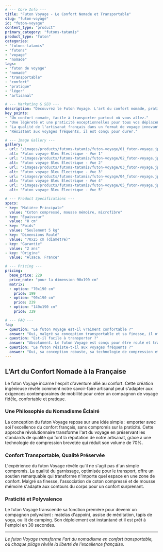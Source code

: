 ```yaml
---
# --- Core Info ---
title: "Futon Voyage - Le Confort Nomade et Transportable"
slug: "futon-voyage"
id: "futon-voyage"
content_type: "product"
primary_category: "futons-tatamis"
product_type: "futon"
categories:
- "futons-tatamis"
- "futons"
- "voyage"
- "nomade"
tags:
- "futon de voyage"
- "nomade"
- "transportable"
- "confort"
- "pratique"
- "léger"
- "artisanal"

# --- Marketing & SEO ---
description: "Découvrez le Futon Voyage. L'art du confort nomade, pratique et transportable. Une fabrication artisanale française pour un bien-être partout où vous allez."
key_points:
- "Un confort nomade, facile à transporter partout où vous allez."
- "Une légèreté et une praticité exceptionnelles pour tous vos déplacements."
- "La qualité de l'artisanat français dans un format de voyage innovant."
- "Résistant aux voyages fréquents, il est conçu pour durer."

# --- Image Gallery ---
gallery:
- url: "/images/products/futons-tatamis/futon-voyage/01_futon-voyage.jpg"
  alt: "Futon voyage Bleu Électrique - Vue 1"
- url: "/images/products/futons-tatamis/futon-voyage/02_futon-voyage.jpg"
  alt: "Futon voyage Bleu Électrique - Vue 2"
- url: "/images/products/futons-tatamis/futon-voyage/03_futon-voyage.jpg"
  alt: "Futon voyage Bleu Électrique - Vue 3"
- url: "/images/products/futons-tatamis/futon-voyage/04_futon-voyage.jpg"
  alt: "Futon voyage Bleu Électrique - Vue 4"
- url: "/images/products/futons-tatamis/futon-voyage/05_futon-voyage.jpg"
  alt: "Futon voyage Bleu Électrique - Vue 5"

# --- Product Specifications ---
specs:
- key: "Matière Principale"
  value: "Coton compressé, mousse mémoire, microfibre"
- key: "Épaisseur"
  value: "8 cm"
- key: "Poids"
  value: "Seulement 5 kg"
- key: "Dimensions Roulé"
  value: "70x25 cm (diamètre)"
- key: "Garantie"
  value: "2 ans"
- key: "Origine"
  value: "Alsace, France"

# --- Pricing ---
pricing:
  base_price: 229
  price_note: "pour la dimension 90x190 cm"
  matrix:
  - option: "70x190 cm"
    price: 199
  - option: "90x190 cm"
    price: 229
  - option: "140x190 cm"
    price: 329

# --- FAQ ---
faq:
- question: "Le futon Voyage est-il vraiment confortable ?"
  answer: "Oui, malgré sa conception transportable et sa finesse, il offre un confort réel grâce à son garnissage optimisé et sa fabrication de haute qualité."
- question: "Est-il facile à transporter ?"
  answer: "Absolument. Le futon Voyage est conçu pour être roulé et transporté facilement dans son sac ergonomique inclus. Avec un poids de seulement 5 kg, il vous suit partout."
- question: "Le futon résiste-t-il aux voyages fréquents ?"
  answer: "Oui, sa conception robuste, sa technologie de compression et sa housse résistante sont pensées pour les voyages répétés et les manipulations fréquentes."
---
```


## L'Art du Confort Nomade à la Française

Le futon Voyage incarne l'esprit d'aventure allié au confort. Cette création ingénieuse révèle comment notre savoir-faire artisanal peut s'adapter aux exigences contemporaines de mobilité pour créer un compagnon de voyage fidèle, confortable et pratique.

### Une Philosophie du Nomadisme Éclairé

La conception du futon Voyage repose sur une idée simple : emporter avec soi l'excellence du confort français, sans compromis sur la praticité. Cette approche révolutionnaire transforme l'art du voyage en préservant les standards de qualité qui font la réputation de notre artisanat, grâce à une technologie de compression brevetée qui réduit son volume de 70%.

### Confort Transportable, Qualité Préservée

L'expérience du futon Voyage révèle qu'il ne s'agit pas d'un simple compromis. La qualité du garnissage, optimisée pour le transport, offre un soutien remarquable qui transforme n'importe quel espace en une zone de confort. Malgré sa finesse, l'association de coton compressé et de mousse mémoire s'adapte aux contours du corps pour un confort surprenant.

### Praticité et Polyvalence

Le futon Voyage transcende sa fonction première pour devenir un compagnon polyvalent : matelas d'appoint, assise de méditation, tapis de yoga, ou lit de camping. Son déploiement est instantané et il est prêt à l'emploi en 30 secondes.

---
_Le futon Voyage transforme l'art du nomadisme en confort transportable, où chaque pliage révèle la liberté de l'excellence française._